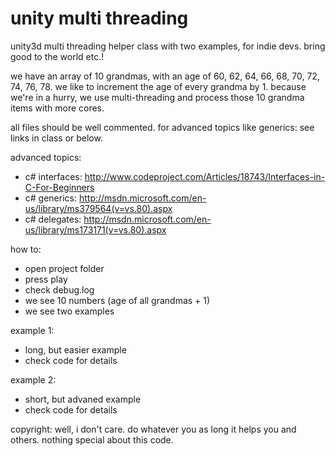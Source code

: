 unity multi threading
=====================

unity3d multi threading helper class with two examples, for indie devs. bring good to the world etc.!

we have an array of 10 grandmas, with an age of 60, 62, 64, 66, 68, 70, 72, 74, 76, 78. we like to increment the age of every grandma by 1. because we're in a hurry, we use multi-threading and process those 10 grandma items with more cores. 

all files should be well commented. for advanced topics like generics: see links in class or below.

advanced topics:

- c# interfaces: http://www.codeproject.com/Articles/18743/Interfaces-in-C-For-Beginners
- c# generics: http://msdn.microsoft.com/en-us/library/ms379564(v=vs.80).aspx
- c# delegates: http://msdn.microsoft.com/en-us/library/ms173171(v=vs.80).aspx

how to:

- open project folder
- press play
- check debug.log
- we see 10 numbers (age of all grandmas + 1)
- we see two examples

example 1:

- long, but easier example
- check code for details

example 2:

- short, but advaned example
- check code for details

copyright: well, i don't care. do whatever you as long it helps you and others. nothing special about this code.

